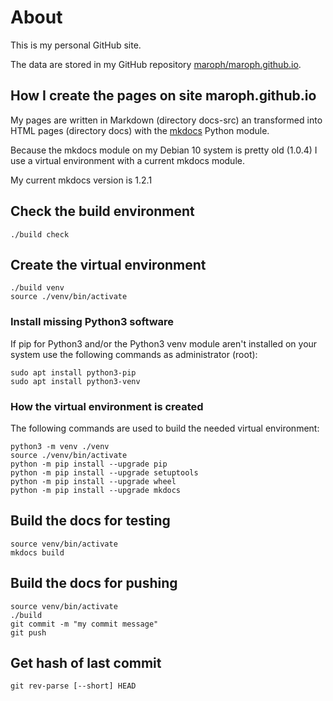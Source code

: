 # About
This is my personal GitHub site.

The data are stored in my GitHub repository 
[maroph/maroph.github.io](https://github.com/maroph/maroph.github.io).

## How I create the pages on site maroph.github.io
My pages are written in Markdown (directory docs-src) an transformed into HTML 
pages (directory docs) with the [mkdocs](https://www.mkdocs.org/) Python module.

Because the mkdocs module on my Debian 10 system is pretty old (1.0.4) I use a 
virtual environment with a current mkdocs module.

My current mkdocs version is 1.2.1

## Check the build environment

    ./build check

## Create the virtual environment

    ./build venv
    source ./venv/bin/activate

### Install missing Python3 software
If pip for Python3 and/or the Python3 venv module aren't installed on your system
use the following commands as administrator (root):

    sudo apt install python3-pip
    sudo apt install python3-venv

### How the virtual environment is created
The following commands are used to build the needed virtual environment:

    python3 -m venv ./venv
    source ./venv/bin/activate
    python -m pip install --upgrade pip
    python -m pip install --upgrade setuptools
    python -m pip install --upgrade wheel
    python -m pip install --upgrade mkdocs

##  Build the docs for testing

    source venv/bin/activate
    mkdocs build

## Build the docs for pushing

    source venv/bin/activate
    ./build
    git commit -m "my commit message"
    git push

## Get hash of last commit

    git rev-parse [--short] HEAD

